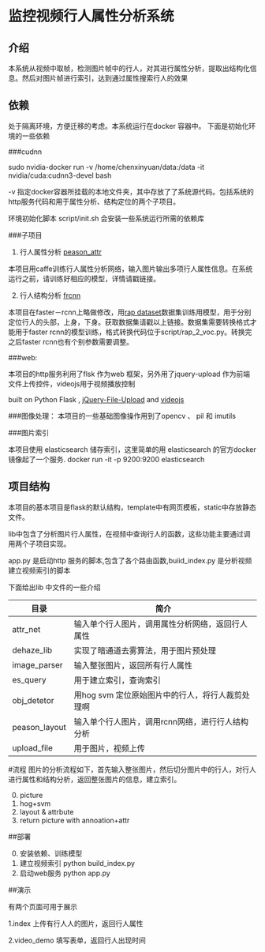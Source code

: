 监控视频行人属性分析系统
===================


## 介绍

本系统从视频中取帧，检测图片帧中的行人，对其进行属性分析，提取出结构化信息。然后对图片帧进行索引，达到通过属性搜索行人的效果



## 依赖
处于隔离环境，方便迁移的考虑。本系统运行在docker 容器中。
下面是初始化环境的一些依赖

###cudnn



sudo nvidia-docker run -v /home/chenxinyuan/data:/data -it nvidia/cuda:cudnn3-devel bash

-v 指定docker容器所挂载的本地文件夹，其中存放了了系统源代码。包括系统的http服务代码和用于属性分析、结构定位的两个子项目。

环境初始化脚本 script/init.sh  会安装一些系统运行所需的依赖库


###子项目


1. 行人属性分析 [peason_attr](https://github.com/aquairus/peason_attr)

本项目用caffe训练行人属性分析网络，输入图片输出多项行人属性信息。在系统运行之前，请训练好相应的模型，详情请戳链接。

2. 行人结构分析 [frcnn](https://github.com/rbgirshick/py-faster-rcnn)

本项目在faster－rcnn上略做修改，用[rap dataset](http://rap.idealtest.org)数据集训练用模型，用于分别定位行人的头部，上身，下身。获取数据集请戳以上链接。数据集需要转换格式才能用于faster rcnn的模型训练，格式转换代码位于script/rap_2_voc.py。转换完之后faster rcnn也有个别参数需要调整。

###web:

本项目的http服务利用了flsk 作为web 框架，另外用了jquery-upload 作为前端文件上传控件，videojs用于视频播放控制

built on Python Flask , [jQuery-File-Upload](https://github.com/blueimp/jQuery-File-Upload/) and [videojs](https://github.com/videojs/video.js)

###图像处理：
本项目的一些基础图像操作用到了opencv 、 pil 和 imutils 

###图片索引

本项目使用 elasticsearch 储存索引，这里简单的用 elasticsearch 的官方docker镜像起了一个服务.
docker run -it -p 9200:9200 elasticsearch


## 项目结构
本项目的基本项目是flask的默认结构，template中有网页模板，static中存放静态文件。

lib中包含了分析图片行人属性，在视频中查询行人的函数，这些功能主要通过调用两个子项目实现。

app.py 是启动http 服务的脚本,包含了各个路由函数,buiid_index.py 是分析视频建立视频索引的脚本

下面给出lib 中文件的一些介绍

目录 | 简介 | 
------------ | ------------- |
attr_net | 输入单个行人图片，调用属性分析网络，返回行人属性 | 
dehaze_lib| 实现了暗通道去雾算法，用于图片预处理|
image_parser|输入整张图片，返回所有行人属性|
es_query|用于建立索引，查询索引|
obj_detetor| 用hog svm 定位原始图片中的行人，将行人裁剪处理啊| 
peason_layout| 输入单个行人图片，调用rcnn网络，进行行人结构分析
upload_file| 用于图片，视频上传
#流程
图片的分析流程如下，首先输入整张图片，然后切分图片中的行人，对行人进行属性和结构分析，返回整张图片的信息，建立索引。

0. picture
1. hog+svm
2. layout & attrbute
3. return picture with annoation+attr

##部署

0. 安装依赖、训练模型
1. 建立视频索引 python build_index.py
2. 启动web服务 python app.py

##演示

有两个页面可用于展示

1.index 上传有行人人的图片，返回行人属性

2.video_demo  填写表单，返回行人出现时间
